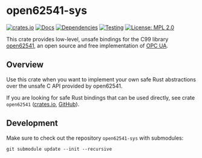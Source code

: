 # open62541-sys

[![crates.io](https://img.shields.io/crates/v/open62541-sys.svg)](https://crates.io/crates/open62541-sys)
[![Docs](https://docs.rs/open62541-sys/badge.svg)](https://docs.rs/open62541-sys)
[![Dependencies](https://deps.rs/repo/github/HMIProject/open62541-sys/status.svg)](https://deps.rs/repo/github/HMIProject/open62541-sys)
[![Testing](https://github.com/HMIProject/open62541-sys/actions/workflows/test.yaml/badge.svg)](https://github.com/HMIProject/open62541-sys/actions/workflows/test.yaml)
[![License: MPL 2.0](https://img.shields.io/badge/License-MPL_2.0-blue.svg)](https://opensource.org/licenses/MPL-2.0)

This crate provides low-level, unsafe bindings for the C99 library
[open62541](https://www.open62541.org), an open source and free implementation of
[OPC UA](https://opcfoundation.org/about/opc-technologies/opc-ua/).

## Overview

Use this crate when you want to implement your own safe Rust abstractions over the unsafe C API
provided by open62541.

If you are looking for safe Rust bindings that can be used directly, see crate `open62541`
([crates.io](https://crates.io/crates/open62541),
[GitHub](https://github.com/HMIProject/open62541)).

## Development

Make sure to check out the repository `open62541-sys` with submodules:

```shell
git submodule update --init --recursive
```

